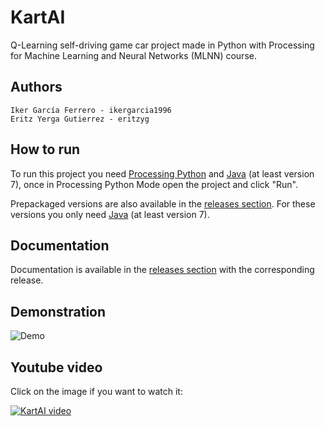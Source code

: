 # KartAI
Q-Learning self-driving game car project made in Python with Processing for Machine Learning and Neural Networks (MLNN) course.

## Authors
```
Iker García Ferrero - ikergarcia1996
Eritz Yerga Gutierrez - eritzyg
```

## How to run
To run this project you need [Processing Python](http://py.processing.org/) and [Java](https://www.java.com/en/download/) (at least version 7), once in Processing Python Mode open the project and click "Run".

Prepackaged versions are also available in the [releases section](https://github.com/eritzyg/KartAI/releases). For these versions you only need [Java](https://www.java.com/en/download/) (at least version 7).

## Documentation
Documentation is available in the [releases section](https://github.com/eritzyg/KartAI/releases) with the corresponding release.

## Demonstration

![Demo](https://github.com/eritzyg/KartAI/raw/master/demo.gif)

## Youtube video
Click on the image if you want to watch it:

[![KartAI video](https://img.youtube.com/vi/ztNBn-5JHTs/0.jpg)](https://www.youtube.com/watch?v=ztNBn-5JHTs "KartAI youtube video")
